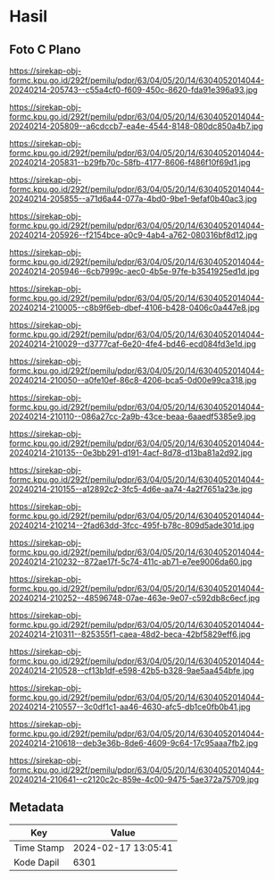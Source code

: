 # Hasil

## Foto C Plano

https://sirekap-obj-formc.kpu.go.id/292f/pemilu/pdpr/63/04/05/20/14/6304052014044-20240214-205743--c55a4cf0-f609-450c-8620-fda91e396a93.jpg

https://sirekap-obj-formc.kpu.go.id/292f/pemilu/pdpr/63/04/05/20/14/6304052014044-20240214-205809--a6cdccb7-ea4e-4544-8148-080dc850a4b7.jpg

https://sirekap-obj-formc.kpu.go.id/292f/pemilu/pdpr/63/04/05/20/14/6304052014044-20240214-205831--b29fb70c-58fb-4177-8606-f486f10f69d1.jpg

https://sirekap-obj-formc.kpu.go.id/292f/pemilu/pdpr/63/04/05/20/14/6304052014044-20240214-205855--a71d6a44-077a-4bd0-9be1-9efaf0b40ac3.jpg

https://sirekap-obj-formc.kpu.go.id/292f/pemilu/pdpr/63/04/05/20/14/6304052014044-20240214-205926--f2154bce-a0c9-4ab4-a762-080316bf8d12.jpg

https://sirekap-obj-formc.kpu.go.id/292f/pemilu/pdpr/63/04/05/20/14/6304052014044-20240214-205946--6cb7999c-aec0-4b5e-97fe-b3541925ed1d.jpg

https://sirekap-obj-formc.kpu.go.id/292f/pemilu/pdpr/63/04/05/20/14/6304052014044-20240214-210005--c8b9f6eb-dbef-4106-b428-0406c0a447e8.jpg

https://sirekap-obj-formc.kpu.go.id/292f/pemilu/pdpr/63/04/05/20/14/6304052014044-20240214-210029--d3777caf-6e20-4fe4-bd46-ecd084fd3e1d.jpg

https://sirekap-obj-formc.kpu.go.id/292f/pemilu/pdpr/63/04/05/20/14/6304052014044-20240214-210050--a0fe10ef-86c8-4206-bca5-0d00e99ca318.jpg

https://sirekap-obj-formc.kpu.go.id/292f/pemilu/pdpr/63/04/05/20/14/6304052014044-20240214-210110--086a27cc-2a9b-43ce-beaa-6aaedf5385e9.jpg

https://sirekap-obj-formc.kpu.go.id/292f/pemilu/pdpr/63/04/05/20/14/6304052014044-20240214-210135--0e3bb291-d191-4acf-8d78-d13ba81a2d92.jpg

https://sirekap-obj-formc.kpu.go.id/292f/pemilu/pdpr/63/04/05/20/14/6304052014044-20240214-210155--a12892c2-3fc5-4d6e-aa74-4a2f7651a23e.jpg

https://sirekap-obj-formc.kpu.go.id/292f/pemilu/pdpr/63/04/05/20/14/6304052014044-20240214-210214--2fad63dd-3fcc-495f-b78c-809d5ade301d.jpg

https://sirekap-obj-formc.kpu.go.id/292f/pemilu/pdpr/63/04/05/20/14/6304052014044-20240214-210232--872ae17f-5c74-411c-ab71-e7ee9006da60.jpg

https://sirekap-obj-formc.kpu.go.id/292f/pemilu/pdpr/63/04/05/20/14/6304052014044-20240214-210252--48596748-07ae-463e-9e07-c592db8c6ecf.jpg

https://sirekap-obj-formc.kpu.go.id/292f/pemilu/pdpr/63/04/05/20/14/6304052014044-20240214-210311--825355f1-caea-48d2-beca-42bf5829eff6.jpg

https://sirekap-obj-formc.kpu.go.id/292f/pemilu/pdpr/63/04/05/20/14/6304052014044-20240214-210528--cf13b1df-e598-42b5-b328-9ae5aa454bfe.jpg

https://sirekap-obj-formc.kpu.go.id/292f/pemilu/pdpr/63/04/05/20/14/6304052014044-20240214-210557--3c0df1c1-aa46-4630-afc5-db1ce0fb0b41.jpg

https://sirekap-obj-formc.kpu.go.id/292f/pemilu/pdpr/63/04/05/20/14/6304052014044-20240214-210618--deb3e36b-8de6-4609-9c64-17c95aaa7fb2.jpg

https://sirekap-obj-formc.kpu.go.id/292f/pemilu/pdpr/63/04/05/20/14/6304052014044-20240214-210641--c2120c2c-859e-4c00-9475-5ae372a75709.jpg


## Metadata

| Key        | Value               |
| ---------- | ------------------- |
| Time Stamp | 2024-02-17 13:05:41 |
| Kode Dapil | 6301                |



